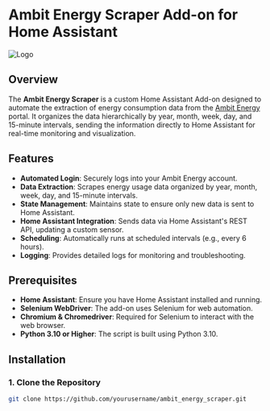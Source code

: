 # Ambit Energy Scraper Add-on for Home Assistant

![Logo](https://path-to-your-logo.png)

## Overview

The **Ambit Energy Scraper** is a custom Home Assistant Add-on designed to automate the extraction of energy consumption data from the [Ambit Energy](https://www.ambitenergy.com/) portal. It organizes the data hierarchically by year, month, week, day, and 15-minute intervals, sending the information directly to Home Assistant for real-time monitoring and visualization.

## Features

- **Automated Login**: Securely logs into your Ambit Energy account.
- **Data Extraction**: Scrapes energy usage data organized by year, month, week, day, and 15-minute intervals.
- **State Management**: Maintains state to ensure only new data is sent to Home Assistant.
- **Home Assistant Integration**: Sends data via Home Assistant's REST API, updating a custom sensor.
- **Scheduling**: Automatically runs at scheduled intervals (e.g., every 6 hours).
- **Logging**: Provides detailed logs for monitoring and troubleshooting.

## Prerequisites

- **Home Assistant**: Ensure you have Home Assistant installed and running.
- **Selenium WebDriver**: The add-on uses Selenium for web automation.
- **Chromium & Chromedriver**: Required for Selenium to interact with the web browser.
- **Python 3.10 or Higher**: The script is built using Python 3.10.

## Installation

### 1. Clone the Repository

```bash
git clone https://github.com/yourusername/ambit_energy_scraper.git

